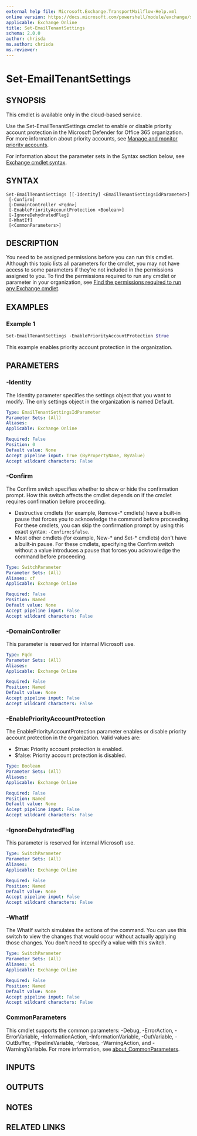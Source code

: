 ```yaml
---
external help file: Microsoft.Exchange.TransportMailflow-Help.xml
online version: https://docs.microsoft.com/powershell/module/exchange/set-emailtenantsettings
applicable: Exchange Online
title: Set-EmailTenantSettings
schema: 2.0.0
author: chrisda
ms.author: chrisda
ms.reviewer:
---
```


# Set-EmailTenantSettings

## SYNOPSIS
This cmdlet is available only in the cloud-based service.

Use the Set-EmailTenantSettings cmdlet to enable or disable priority account protection in the Microsoft Defender for Office 365 organization. For more information about priority accounts, see [Manage and monitor priority accounts](https://docs.microsoft.com/microsoft-365/admin/setup/priority-accounts).

For information about the parameter sets in the Syntax section below, see [Exchange cmdlet syntax](https://docs.microsoft.com/powershell/exchange/exchange-cmdlet-syntax).

## SYNTAX

```
Set-EmailTenantSettings [[-Identity] <EmailTenantSettingsIdParameter>]
 [-Confirm]
 [-DomainController <Fqdn>]
 [-EnablePriorityAccountProtection <Boolean>]
 [-IgnoreDehydratedFlag]
 [-WhatIf]
 [<CommonParameters>]
```

## DESCRIPTION
You need to be assigned permissions before you can run this cmdlet. Although this topic lists all parameters for the cmdlet, you may not have access to some parameters if they're not included in the permissions assigned to you. To find the permissions required to run any cmdlet or parameter in your organization, see [Find the permissions required to run any Exchange cmdlet](https://docs.microsoft.com/powershell/exchange/find-exchange-cmdlet-permissions).

## EXAMPLES

### Example 1
```powershell
Set-EmailTenantSettings -EnablePriorityAccountProtection $true
```

This example enables priority account protection in the organization.

## PARAMETERS

### -Identity
The Identity parameter specifies the settings object that you want to modify. The only settings object in the organization is named Default.

```yaml
Type: EmailTenantSettingsIdParameter
Parameter Sets: (All)
Aliases:
Applicable: Exchange Online

Required: False
Position: 0
Default value: None
Accept pipeline input: True (ByPropertyName, ByValue)
Accept wildcard characters: False
```

### -Confirm
The Confirm switch specifies whether to show or hide the confirmation prompt. How this switch affects the cmdlet depends on if the cmdlet requires confirmation before proceeding.

- Destructive cmdlets (for example, Remove-\* cmdlets) have a built-in pause that forces you to acknowledge the command before proceeding. For these cmdlets, you can skip the confirmation prompt by using this exact syntax: `-Confirm:$false`.
- Most other cmdlets (for example, New-\* and Set-\* cmdlets) don't have a built-in pause. For these cmdlets, specifying the Confirm switch without a value introduces a pause that forces you acknowledge the command before proceeding.

```yaml
Type: SwitchParameter
Parameter Sets: (All)
Aliases: cf
Applicable: Exchange Online

Required: False
Position: Named
Default value: None
Accept pipeline input: False
Accept wildcard characters: False
```

### -DomainController
This parameter is reserved for internal Microsoft use.

```yaml
Type: Fqdn
Parameter Sets: (All)
Aliases:
Applicable: Exchange Online

Required: False
Position: Named
Default value: None
Accept pipeline input: False
Accept wildcard characters: False
```

### -EnablePriorityAccountProtection
The EnablePriorityAccountProtection parameter enables or disable priority account protection in the organization. Valid values are:

- $true: Priority account protection is enabled.
- $false: Priority account protection is disabled.

```yaml
Type: Boolean
Parameter Sets: (All)
Aliases:
Applicable: Exchange Online

Required: False
Position: Named
Default value: None
Accept pipeline input: False
Accept wildcard characters: False
```

### -IgnoreDehydratedFlag
This parameter is reserved for internal Microsoft use.

```yaml
Type: SwitchParameter
Parameter Sets: (All)
Aliases:
Applicable: Exchange Online

Required: False
Position: Named
Default value: None
Accept pipeline input: False
Accept wildcard characters: False
```

### -WhatIf
The WhatIf switch simulates the actions of the command. You can use this switch to view the changes that would occur without actually applying those changes. You don't need to specify a value with this switch.

```yaml
Type: SwitchParameter
Parameter Sets: (All)
Aliases: wi
Applicable: Exchange Online

Required: False
Position: Named
Default value: None
Accept pipeline input: False
Accept wildcard characters: False
```

### CommonParameters
This cmdlet supports the common parameters: -Debug, -ErrorAction, -ErrorVariable, -InformationAction, -InformationVariable, -OutVariable, -OutBuffer, -PipelineVariable, -Verbose, -WarningAction, and -WarningVariable. For more information, see [about_CommonParameters](http://go.microsoft.com/fwlink/?LinkID=113216).

## INPUTS

## OUTPUTS

## NOTES

## RELATED LINKS
